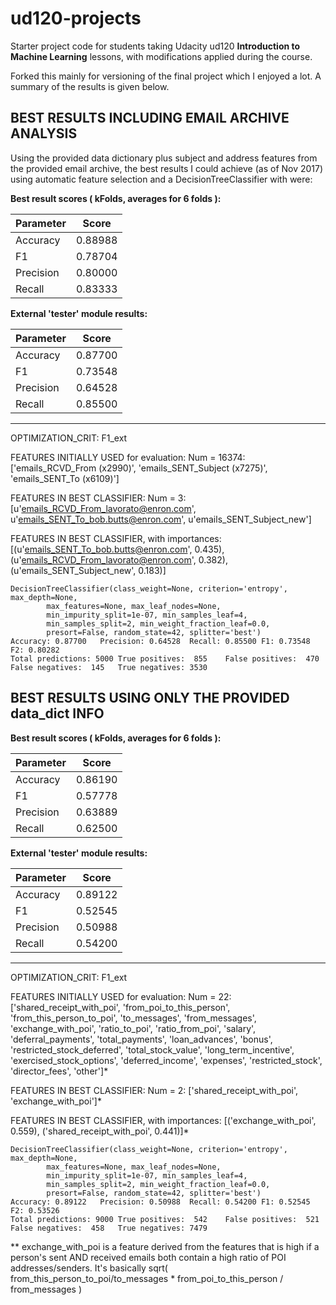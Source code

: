ud120-projects
==============

Starter project code for students taking Udacity ud120 __Introduction to Machine Learning__ lessons, with modifications applied during the course.

Forked this mainly for versioning of the final project which I enjoyed a lot. A summary of the results is given below.


BEST RESULTS INCLUDING EMAIL ARCHIVE ANALYSIS
---
Using the provided data dictionary plus subject and address features from the provided email archive, the best results I could achieve (as of Nov 2017) using automatic feature selection and a DecisionTreeClassifier with  were:

__Best result scores ( kFolds, averages for 6 folds ):__

| Parameter | Score   |
| --------- |-------- |
| Accuracy  | 0.88988 |
| F1        | 0.78704 |
| Precision | 0.80000 |
| Recall    | 0.83333 |

__External 'tester' module results:__

| Parameter | Score   |
| --------- | ------- |
| Accuracy  | 0.87700 |
| F1        | 0.73548 |
| Precision | 0.64528 |
| Recall    | 0.85500 |


---
OPTIMIZATION_CRIT: F1_ext

FEATURES INITIALLY USED for evaluation: Num = 16374: ['emails_RCVD_From (x2990)', 'emails_SENT_Subject (x7275)', 'emails_SENT_To (x6109)']

FEATURES IN BEST CLASSIFIER: Num = 3: [u'emails_RCVD_From_lavorato@enron.com', u'emails_SENT_To_bob.butts@enron.com', u'emails_SENT_Subject_new']

FEATURES IN BEST CLASSIFIER, with importances: [(u'emails_SENT_To_bob.butts@enron.com', 0.435), (u'emails_RCVD_From_lavorato@enron.com', 0.382), (u'emails_SENT_Subject_new', 0.183)]

    DecisionTreeClassifier(class_weight=None, criterion='entropy', max_depth=None,
            max_features=None, max_leaf_nodes=None,
            min_impurity_split=1e-07, min_samples_leaf=4,
            min_samples_split=2, min_weight_fraction_leaf=0.0,
            presort=False, random_state=42, splitter='best')
	Accuracy: 0.87700	Precision: 0.64528	Recall: 0.85500	F1: 0.73548	F2: 0.80282
	Total predictions: 5000	True positives:  855	False positives:  470	False negatives:  145	True negatives: 3530
	
	

BEST RESULTS USING ONLY THE PROVIDED data_dict INFO
---
__Best result scores ( kFolds, averages for 6 folds ):__

| Parameter | Score   |
| --------- | ------- |
| Accuracy  | 0.86190 |
| F1        | 0.57778 |
| Precision | 0.63889 |
| Recall    | 0.62500 |

__External 'tester' module results:__

| Parameter | Score   |
| --------- | ------- |
| Accuracy  | 0.89122 |
| F1        | 0.52545 |
| Precision | 0.50988 |
| Recall    | 0.54200 |


---
OPTIMIZATION_CRIT: F1_ext

FEATURES INITIALLY USED for evaluation: Num = 22: ['shared_receipt_with_poi', 'from_poi_to_this_person', 'from_this_person_to_poi', 'to_messages', 'from_messages', 'exchange_with_poi', 'ratio_to_poi', 'ratio_from_poi', 'salary', 'deferral_payments', 'total_payments', 'loan_advances', 'bonus', 'restricted_stock_deferred', 'total_stock_value', 'long_term_incentive', 'exercised_stock_options', 'deferred_income', 'expenses', 'restricted_stock', 'director_fees', 'other']*

FEATURES IN BEST CLASSIFIER: Num = 2: ['shared_receipt_with_poi', 'exchange_with_poi']*

FEATURES IN BEST CLASSIFIER, with importances: [('exchange_with_poi', 0.559), ('shared_receipt_with_poi', 0.441)]*

    DecisionTreeClassifier(class_weight=None, criterion='entropy', max_depth=None,
            max_features=None, max_leaf_nodes=None,
            min_impurity_split=1e-07, min_samples_leaf=4,
            min_samples_split=2, min_weight_fraction_leaf=0.0,
            presort=False, random_state=42, splitter='best')
	Accuracy: 0.89122	Precision: 0.50988	Recall: 0.54200	F1: 0.52545	F2: 0.53526
	Total predictions: 9000	True positives:  542	False positives:  521	False negatives:  458	True negatives: 7479

** exchange_with_poi is a feature derived from the features that is high if a person's sent AND received emails both contain a high ratio of POI addresses/senders. It's basically sqrt( from_this_person_to_poi/to_messages * from_poi_to_this_person / from_messages )